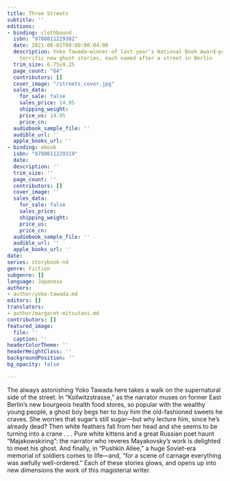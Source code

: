 ```yaml
---
title: Three Streets
subtitle: ''
editions:
- binding: clothbound
  isbn: "9780811229302"
  date: 2021-06-01T00:00:00-04:00
  description: Yoko Tawada—winner of last year’s National Book Award—presents three
    terrific new ghost stories, each named after a street in Berlin
  trim_size: 6.75x9.25
  page_count: "64"
  contributors: []
  cover_image: "/streets_cover.jpg"
  sales_data:
    for_sale: false
    sales_price: 14.95
    shipping_weight: 
    price_us: 14.95
    price_cn: 
  audiobook_sample_file: ''
  audible_url: ''
  apple_books_url: ''
- binding: ebook
  isbn: "9780811229319"
  date: 
  description: ''
  trim_size: ''
  page_count: ''
  contributors: []
  cover_image: ''
  sales_data:
    for_sale: false
    sales_price: 
    shipping_weight: 
    price_us: 
    price_cn: 
  audiobook_sample_file: ''
  audible_url: ''
  apple_books_url: ''
date: 
series: storybook-nd
genre: Fiction
subgenre: []
language: Japanese
authors:
- author/yoko-tawada.md
editors: []
translators:
- author/margaret-mitsutani.md
contributors: []
featured_image:
  file: ''
  caption: ''
headerColorTheme: ''
headerHeightClass: ''
backgroundPosition: ''
bg_opacity: false

---
```

The always astonishing Yoko Tawada here takes a walk on the supernatural side of the street. In “Kollwitzstrasse,” as the narrator muses on former East Berlin’s new bourgeois health food stores, so popular with the wealthy young people, a ghost boy begs her to buy him the old-fashioned sweets he craves. She worries that sugar’s still sugar—but why lecture him, since he’s already dead? Then white feathers fall from her head and she seems to be turning into a crane . . . Pure white kittens and a great Russian poet haunt “Majakowskiring”: the narrator who reveres Mayakovsky’s work is delighted to meet his ghost. And finally, in “Pushkin Allee,” a huge Soviet-era memorial of soldiers comes to life—and, “for a scene of carnage everything was awfully well-ordered.” Each of these stories glows, and opens up into new dimensions the work of this magisterial writer.